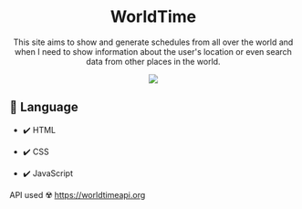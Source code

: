 <h1 align="center">
WorldTime
</h1>

<p align="center">
This site aims to show and generate schedules from all over the world and when I need to show information about the user's location or even search data from other places in the world.
</p>

<div align="center">
<img src="View.gif" heigth="425">
</div>

## 📌 Language

- ✔️ HTML

- ✔️ CSS

- ✔️ JavaScript

API used ☢️ https://worldtimeapi.org